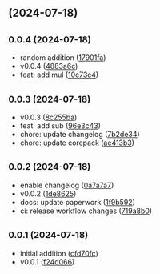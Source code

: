 ## (2024-07-18)

## <small>0.0.4 (2024-07-18)</small>

- random addition
  ([17901fa](https://github.com/barelyhuman/mono/commit/17901fa))
- v0.0.4 ([4883a6c](https://github.com/barelyhuman/mono/commit/4883a6c))
- feat: add mul ([10c73c4](https://github.com/barelyhuman/mono/commit/10c73c4))

## <small>0.0.3 (2024-07-18)</small>

- v0.0.3 ([8c255ba](https://github.com/barelyhuman/mono/commit/8c255ba))
- feat: add sub ([96e3c43](https://github.com/barelyhuman/mono/commit/96e3c43))
- chore: update changelog
  ([7b2de34](https://github.com/barelyhuman/mono/commit/7b2de34))
- chore: update corepack
  ([ae413b3](https://github.com/barelyhuman/mono/commit/ae413b3))

## <small>0.0.2 (2024-07-18)</small>

- enable changelog
  ([0a7a7a7](https://github.com/barelyhuman/mono/commit/0a7a7a7))
- v0.0.2 ([1de8625](https://github.com/barelyhuman/mono/commit/1de8625))
- docs: update paperwork
  ([1f9b592](https://github.com/barelyhuman/mono/commit/1f9b592))
- ci: release workflow changes
  ([719a8b0](https://github.com/barelyhuman/mono/commit/719a8b0))

## <small>0.0.1 (2024-07-18)</small>

- initial addition
  ([cfd70fc](https://github.com/barelyhuman/mono/commit/cfd70fc))
- v0.0.1 ([f24d066](https://github.com/barelyhuman/mono/commit/f24d066))
